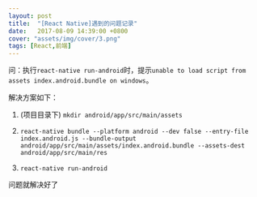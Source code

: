 ```yaml
---
layout: post
title:  "[React Native]遇到的问题记录"
date:   2017-08-09 14:39:00 +0800
cover: "assets/img/cover/3.png"
tags: [React,前端]
---
```


问：执行`react-native run-android`时，提示`unable to load script from assets index.android.bundle on windows`。

解决方案如下：

1. (项目目录下) `mkdir android/app/src/main/assets`

2. `react-native bundle --platform android --dev false --entry-file index.android.js --bundle-output android/app/src/main/assets/index.android.bundle --assets-dest android/app/src/main/res`

3. `react-native run-android`

问题就解决好了